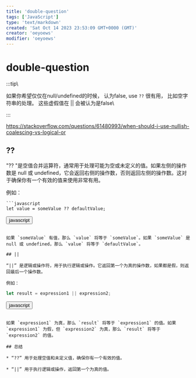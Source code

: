 ```yaml
---
title: 'double-question'
tags: ['JavaScript']
type: 'text/markdown'
created: 'Sat Oct 14 2023 23:53:09 GMT+0000 (GMT)'
creator: 'oeyoews'
modifier: 'oeyoews'
---
```


# double-question

:::tip\

如果你希望仅仅在null/undefined的时候， 认为false, use `??` 很有用， 比如空字符串的处理。 这些虚假值在 || 会被认为是false\

:::

<https://stackoverflow.com/questions/61480993/when-should-i-use-nullish-coalescing-vs-logical-or>

## ??

"?? "是空值合并运算符，通常用于处理可能为空或未定义的值。如果左侧的操作数是 null 或 undefined，它会返回右侧的操作数，否则返回左侧的操作数。这对于确保你有一个有效的值来使用非常有用。

例如：

```
```javascript
let value = someValue ?? defaultValue;
```

<button>javascript</button>
```

如果 `someValue` 有值，那么 `value` 将等于 `someValue`。如果 `someValue` 是 null 或 undefined，那么 `value` 将等于 `defaultValue`。

## ||

“||” 是逻辑或操作符，用于执行逻辑或操作。它返回第一个为真的操作数，如果都是假，则返回最后一个操作数。

例如：

```
```javascript
let result = expression1 || expression2;
```

<button>javascript</button>
```

如果 `expression1` 为真，那么 `result` 将等于 `expression1` 的值。如果 `expression1` 为假，但 `expression2` 为真，那么 `result` 将等于 `expression2` 的值。

## 总结

* “??” 用于处理空值和未定义值，确保你有一个有效的值。

* “||” 用于执行逻辑或操作，返回第一个为真的值。
